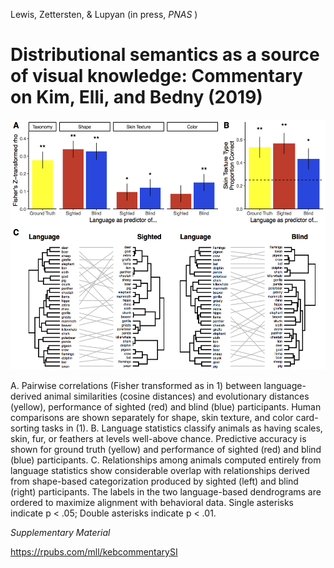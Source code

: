 Lewis, Zettersten, & Lupyan (in press, _PNAS_ )

Distributional semantics as a source of visual knowledge: Commentary on Kim, Elli, and Bedny (2019) 
===

<img src="paper/results/figureppt3.png?raw=true" height="400">

A. Pairwise correlations (Fisher transformed as in 1) between language-derived animal similarities (cosine distances) and evolutionary distances (yellow), performance of sighted (red) and blind (blue) participants. Human comparisons are shown separately for shape, skin texture, and color card-sorting tasks in (1). B. Language statistics classify animals as having scales, skin, fur, or feathers at levels well-above chance. Predictive accuracy is shown for ground truth (yellow) and performance of sighted (red) and blind (blue) participants. C. Relationships among animals computed entirely from language statistics show considerable overlap with relationships derived from shape-based categorization produced by sighted (left) and blind (right) participants. The labels in the two language-based dendrograms are ordered to maximize alignment with behavioral data. Single asterisks indicate p < .05; Double asterisks indicate p < .01.

*Supplementary Material*

https://rpubs.com/mll/kebcommentarySI
